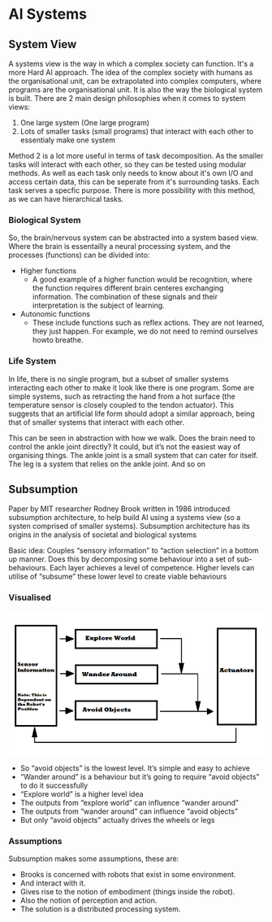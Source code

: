 # AI Systems

## System View

A systems view is the way in which a complex society can function. It's a more Hard AI approach. The idea of the complex society with humans as the organisational unit, can be extrapolated into complex computers, where programs are the organisational unit. It is also the way the biological system is built. There are 2 main design philosophies when it comes to system views:

1. One large system \(One large program\)
2. Lots of smaller tasks \(small programs\) that interact with each other to essentialy make one system

Method 2 is a lot more useful in terms of task decomposition. As the smaller tasks will interact with each other, so they can be tested using modular methods. As well as each task only needs to know about it's own I/O and access certain data, this can be seperate from it's surrounding tasks. Each task serves a specfic purpose. There is more possibility with this method, as we can have hierarchical tasks.

### Biological System

So, the brain/nervous system can be abstracted into a system based view. Where the brain is essentailly a neural processing system, and the processes \(functions\) can be divided into:

* Higher functions
  * A good example of a higher function would be recognition, where the function requires different brain centeres exchanging information. The combination of these signals and their interpretation is the subject of learning.
* Autonomic functions
  * These include functions such as reflex actions. They are not learned, they just happen. For example, we do not need to remind ourselves howto breathe.

### Life System

In life, there is no single program, but a subset of smaller systems interacting each other to make it look like there is one program. Some are simple systems, such as retracting the hand from a hot surface \(the temperature sensor is closely coupled to the tendon actuator\). This suggests that an artificial life form should adopt a similar approach, being that of smaller systems that interact with each other.

This can be seen in abstraction with how we walk. Does the brain need to control the ankle joint directly? It could, but it’s not the easiest way of organising things. The ankle joint is a small system that can cater for itself. The leg is a system that relies on the ankle joint. And so on

## Subsumption

Paper by MIT researcher Rodney Brook written in 1986 introduced subsumption architecture, to help build AI using a systems view \(so a systen comprised of smaller systems\). Subsumption architecture has its origins in the analysis of societal and biological systems

Basic idea: Couples “sensory information” to “action selection” in a bottom up manner. Does this by decomposing some behaviour into a set of sub-behaviours. Each layer achieves a level of competence. Higher levels can utilise of “subsume” these lower level to create viable behaviours

### Visualised

![](../../../../../.gitbook/assets/image%20%2846%29.png)

* So “avoid objects” is the lowest level. It’s simple and easy to achieve
* “Wander around” is a behaviour but it’s going to require “avoid objects” to do it successfully
* “Explore world” is a higher level idea
* The outputs from “explore world” can influence “wander around”
* The outputs from “wander around” can influence “avoid objects”
* But only “avoid objects” actually drives the wheels or legs

### Assumptions

Subsumption makes some assumptions, these are:

* Brooks is concerned with robots that exist in some environment.
* And interact with it.
* Gives rise to the notion of embodiment \(things inside the robot\).
* Also the notion of perception and action.
* The solution is a distributed processing system.









